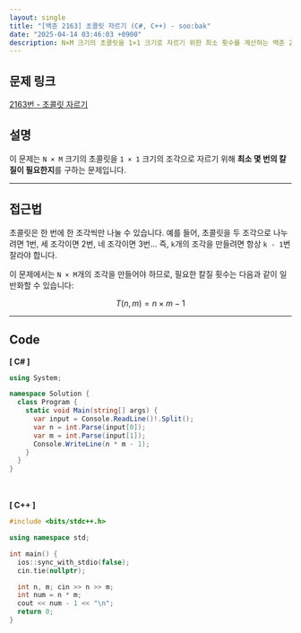 ```yaml
---
layout: single
title: "[백준 2163] 초콜릿 자르기 (C#, C++) - soo:bak"
date: "2025-04-14 03:46:03 +0900"
description: N×M 크기의 초콜릿을 1×1 크기로 자르기 위한 최소 횟수를 계산하는 백준 2163번 문제의 C# 및 C++ 풀이와 해설
---
```


## 문제 링크
[2163번 - 초콜릿 자르기](https://www.acmicpc.net/problem/2163)

## 설명
이 문제는 `N × M` 크기의 초콜릿을 `1 × 1` 크기의 조각으로 자르기 위해
**최소 몇 번의 칼질이 필요한지**를 구하는 문제입니다.

---

## 접근법
초콜릿은 한 번에 한 조각씩만 나눌 수 있습니다.
예를 들어, 초콜릿을 두 조각으로 나누려면 1번, 세 조각이면 2번, 네 조각이면 3번...
즉, `k`개의 조각을 만들려면 항상 `k - 1`번 잘라야 합니다.

이 문제에서는 `N × M`개의 조각을 만들어야 하므로, 필요한 칼질 횟수는 다음과 같이 일반화할 수 있습니다:

$$
T(n, m) = n \times m - 1
$$

---

## Code
<b>[ C# ] </b>
<br>

```csharp
using System;

namespace Solution {
  class Program {
    static void Main(string[] args) {
      var input = Console.ReadLine()!.Split();
      var n = int.Parse(input[0]);
      var m = int.Parse(input[1]);
      Console.WriteLine(n * m - 1);
    }
  }
}
```

<br><br>
<b>[ C++ ] </b>
<br>

```cpp
#include <bits/stdc++.h>

using namespace std;

int main() {
  ios::sync_with_stdio(false);
  cin.tie(nullptr);

  int n, m; cin >> n >> m;
  int num = n * m;
  cout << num - 1 << "\n";
  return 0;
}
```
